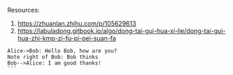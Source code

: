 Resources:

1. https://zhuanlan.zhihu.com/p/105629613
2. https://labuladong.gitbook.io/algo/dong-tai-gui-hua-xi-lie/dong-tai-gui-hua-zhi-kmp-zi-fu-pi-pei-suan-fa

```sequence
Alice->Bob: Hello Bob, how are you?
Note right of Bob: Bob thinks
Bob-->Alice: I am good thanks!
​```


